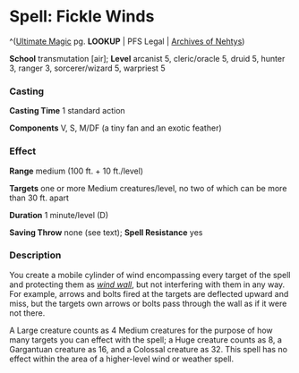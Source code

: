 # Spell: Fickle Winds

^([Ultimate Magic][ss-fickle-winds] pg. **LOOKUP** | PFS Legal | [Archives of Nehtys][sn-fickle-winds])

**School** transmutation [air]; **Level** arcanist 5, cleric/oracle 5, druid 5, hunter 3, ranger 3, sorcerer/wizard 5, warpriest 5

### Casting

**Casting Time** 1 standard action  

**Components** V, S, M/DF (a tiny fan and an exotic feather)

### Effect

**Range** medium (100 ft. + 10 ft./level)  

**Targets** one or more Medium creatures/level, no two of which can be more than 30 ft. apart  

**Duration** 1 minute/level (D)  

**Saving Throw** none (see text); **Spell Resistance** yes

### Description

You create a mobile cylinder of wind encompassing every target of the spell and protecting them as _[wind wall]_, but not interfering with them in any way. For example, arrows and bolts fired at the targets are deflected upward and miss, but the targets own arrows or bolts pass through the wall as if it were not there.  

A Large creature counts as 4 Medium creatures for the purpose of how many targets you can effect with the spell; a Huge creature counts as 8, a Gargantuan creature as 16, and a Colossal creature as 32. This spell has no effect within the area of a higher-level wind or weather spell.

[ss-fickle-winds]: http://paizo.com/pathfinderRPG/v57
[sn-fickle-winds]: http://www.archivesofnethys.com/SpellDisplay.aspx?ItemName=Fickle%20Winds
[wind wall]: http://www.archivesofnethys.com/SpellDisplay.aspx?ItemName=wind%20wall